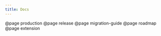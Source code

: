 ```yaml
---
title: Docs
---
```


@page production
@page release
@page migration-guide
@page roadmap
@page extension
